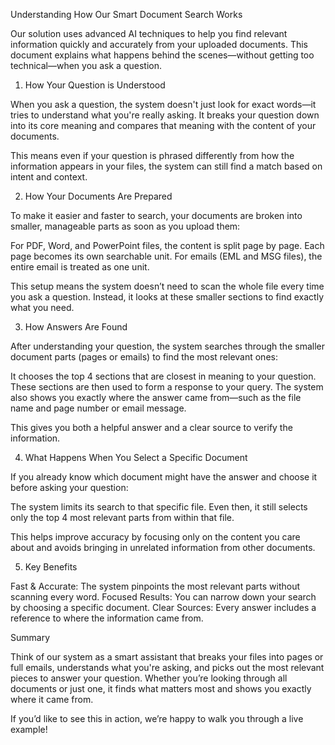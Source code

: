 Understanding How Our Smart Document Search Works

Our solution uses advanced AI techniques to help you find relevant information quickly and accurately from your uploaded documents. This document explains what happens behind the scenes—without getting too technical—when you ask a question.



1. How Your Question is Understood

When you ask a question, the system doesn't just look for exact words—it tries to understand what you're really asking. It breaks your question down into its core meaning and compares that meaning with the content of your documents.

This means even if your question is phrased differently from how the information appears in your files, the system can still find a match based on intent and context.



2. How Your Documents Are Prepared

To make it easier and faster to search, your documents are broken into smaller, manageable parts as soon as you upload them:

 For PDF, Word, and PowerPoint files, the content is split page by page. Each page becomes its own searchable unit.
 For emails (EML and MSG files), the entire email is treated as one unit.

This setup means the system doesn’t need to scan the whole file every time you ask a question. Instead, it looks at these smaller sections to find exactly what you need.



3. How Answers Are Found

After understanding your question, the system searches through the smaller document parts (pages or emails) to find the most relevant ones:

 It chooses the top 4 sections that are closest in meaning to your question.
 These sections are then used to form a response to your query.
 The system also shows you exactly where the answer came from—such as the file name and page number or email message.

This gives you both a helpful answer and a clear source to verify the information.



4. What Happens When You Select a Specific Document

If you already know which document might have the answer and choose it before asking your question:

 The system limits its search to that specific file.
 Even then, it still selects only the top 4 most relevant parts from within that file.

This helps improve accuracy by focusing only on the content you care about and avoids bringing in unrelated information from other documents.



5. Key Benefits

 Fast & Accurate: The system pinpoints the most relevant parts without scanning every word.
 Focused Results: You can narrow down your search by choosing a specific document.
 Clear Sources: Every answer includes a reference to where the information came from.



Summary

Think of our system as a smart assistant that breaks your files into pages or full emails, understands what you're asking, and picks out the most relevant pieces to answer your question. Whether you’re looking through all documents or just one, it finds what matters most and shows you exactly where it came from.

If you’d like to see this in action, we’re happy to walk you through a live example!
